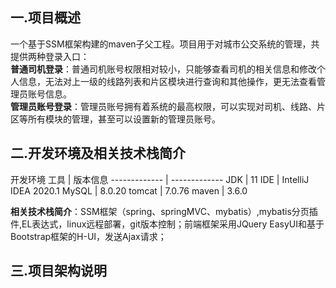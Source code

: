 ## 一.项目概述
一个基于SSM框架构建的maven子父工程。项目用于对城市公交系统的管理，共提供两种登录入口：  
**普通司机登录**：普通司机账号权限相对较小，只能够查看司机的相关信息和修改个人信息，无法对上一级的线路列表和片区模块进行查询和其他操作，更无法查看管理员账号信息。  
**管理员账号登录**：管理员账号拥有着系统的最高权限，可以实现对司机、线路、片区等所有模块的管理，甚至可以设置新的管理员账号。  
## 二.开发环境及相关技术栈简介
开发环境
  工具  | 版本信息
  ------------- | -------------
 JDK  | 11
IDE  | IntelliJ IDEA 2020.1
MySQL  | 8.0.20
tomcat  | 7.0.76
maven  | 3.6.0  

**相关技术栈简介**：SSM框架（spring、springMVC、mybatis）,mybatis分页插件,EL表达式，linux远程部署，git版本控制；前端框架采用JQuery EasyUI和基于Bootstrap框架的H-UI，发送Ajax请求；  
## 三.项目架构说明

